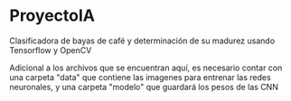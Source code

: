 # ProyectoIA
Clasificadora de bayas de café y determinación de su madurez usando Tensorflow y OpenCV

Adicional a los archivos que se encuentran aquí, es necesario contar con una carpeta "data" que contiene las imagenes para entrenar
las redes neuronales, y una carpeta "modelo" que guardará los pesos de las CNN
